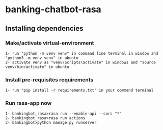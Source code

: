 # banking-chatbot-rasa

## Installing dependencies

### Make/activate virtual-environment
    1- run "python -m venv venv" in command line terminal in window and "python3 -m venv venv" in ubuntu
    2- activate venv as "venv\Scripts\activate" in windows and "source venv/bin/activate" in ubuntu

### Install pre-requisites requirements
    1- run "pip install -r requirements.txt" in your command terminal

### Run rasa-app now
    1- bankingbot_rasa>rasa run --enable-api --cors "*"
    2- bankingbot_rasa>rasa run actions
    3- bankingbot>python manage.py runserver
